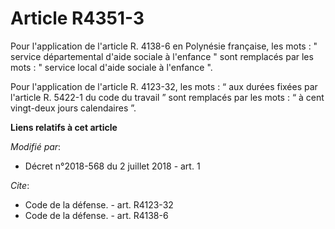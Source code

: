 # Article R4351-3

Pour l'application de l'article R. 4138-6 en Polynésie française, les mots : " service départemental d'aide sociale à
l'enfance " sont remplacés par les mots : " service local d'aide sociale à l'enfance ". 

Pour l'application de l'article R. 4123-32, les mots : “ aux durées fixées par l'article R. 5422-1 du code du travail ” sont
remplacés par les mots : “ à cent vingt-deux jours calendaires ”.

**Liens relatifs à cet article**

_Modifié par_:

  - Décret n°2018-568 du 2 juillet 2018 - art. 1

_Cite_:

  - Code de la défense. - art. R4123-32
  - Code de la défense. - art. R4138-6

